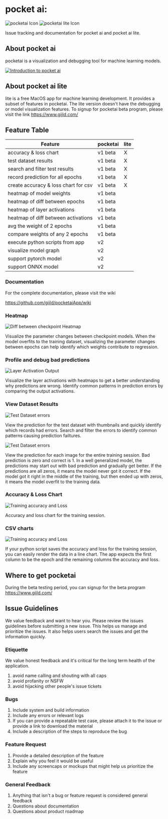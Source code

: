 # pocket ai: 

![pocketai Icon](https://github.com/giild/pocketaiApp/blob/main/images/pocketai_256.png)
![pocketai lite Icon](https://github.com/giild/pocketaiApp/blob/main/images/pocketai-lite_256.png)

Issue tracking and documentation for pocket ai and pocket ai lite.

## About pocket ai
pocketai is a visualization and debugging tool for machine learning models. 

[![Introduction to pocket ai](http://img.youtube.com/vi/o4-bI_iZKPA/0.jpg)](https://www.youtube.com/watch?v=8Y_kTPH7iO8)

## About pocket ai lite
lite is a free MacOS app for machine learning development. It provides a subset of features in pocketai. The lite version doesn't have the debugging or model visualization features. To signup for pocketai beta program, please visit the link https://www.giild.com/

## Feature Table

| Feature                              | pocketai | lite |
|--------------------------------------|----------|------|
| accuracy & loss chart                | v1 beta  | X    |
| test dataset results                 | v1 beta  | X    |
| search and filter test results       | v1 beta  | X    |
| record prediction for all epochs     | v1 beta  | X    |
| create accuracy & loss chart for csv | v1 beta  | X    |
| heatmap of model weights             | v1 beta  |      |
| heatmap of diff between epochs       | v1 beta  |      |
| heatmap of layer activations         | v1 beta  |      |
| heatmap of diff between activations  | v1 beta  |      |
| avg the weight of 2 epochs           | v1 beta  |      |
| compare weights of any 2 epochs      | v1 beta  |      |
| execute python scripts from app      | v2       |      |
| visualize model graph                | v2       |      |
| support pytorch model                | v2       |      |
| support ONNX model                   | v2       |      |

### Documentation

For the complete documentation, please visit the wiki

https://github.com/giild/pocketaiApp/wiki

### Heatmap

![Diff between checkpoint Heatmap](./screenshot/diff_heatmap.png)

Visualize the parameter changes between checkpoint models. When the model overfits to the training dataset, visualizing the parameter changes between epochs can help identify which weights contribute to regression.

### Profile and debug bad predictions

![Layer Activation Output](./screenshot/profile_activation_heatmap.png)

Visualize the layer activations with heatmaps to get a better understanding why predictions are wrong. Identify common patterns in prediction errors by comparing the output activations.

### View Dataset Results

![Test Dataset errors](./screenshot/epoch_test_img_report.png)

View the prediction for the test dataset with thumbnails and quickly identify which records had errors. Search and filter the errors to identify common patterns causing prediction failtures.

![Test Dataset errors](./screenshot/train_session_error_report.png)

View the prediction for each image for the entire training session. Bad prediction is zero and correct is 1. In a well generalized model, the predictions may start out with bad prediction and gradually get better. If the predictions are all zeros, it means the model never got it correct. If the model got it right in the middle of the training, but then ended up with zeros, it means the model overfit to the training data.


### Accuracy & Loss Chart

![Training accuracy and Loss](./screenshot/hdf5_model_list.png)

Accuracy and loss chart for the training session.

### CSV charts

![Training accuracy and Loss](./screenshot/csv_charts.png)

If your python script saves the accuracy and loss for the training session, you can easily render the data in a line chart. The app expects the first column to be the epoch and the remaining columns the accuracy and loss.

## Where to get pocketai
During the beta testing period, you can signup for the beta program https://www.giild.com/

## Issue Guidelines
We value feedback and want to hear you. Please review the issues guidelines before submitting a new issue. This helps us manage and prioritize the issues. It also helps users search the issues and get the information quickly.

### Etiquette

We value honest feedback and it's critical for the long term health of the application. 

1. avoid name calling and shouting with all caps
2. avoid profanity or NSFW
3. avoid hijacking other people's issue tickets

### Bugs

1. Include system and build information
2. Include any errors or relevant logs
3. If you can provide a repeatable test case, please attach it to the issue or provide a link to download the material
4. Include a description of the steps to reproduce the bug

### Feature Request

1. Provide a detailed description of the feature
2. Explain why you feel it would be useful
3. Include any screencaps or mockups that might help us prioritize the feature

### General Feedback

1. Anything that isn't a bug or feature request is considered general feedback
2. Questions about documentation
3. Questions about product roadmap
   
